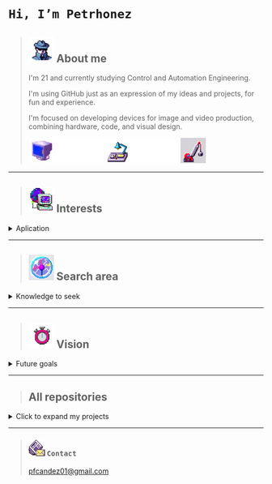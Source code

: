  # `Hi, I’m Petrhonez` 


> ## [![pc](anonw.png)](https://www.youtube.com/@petrhonezzz) About me
>
> I'm 21 and currently studying Control and Automation Engineering. 
> 
> I'm using GitHub just as an expression of my ideas and projects, for fun and experience. 
> 
> I'm focused on developing devices for image and video production, combining hardware, code, and visual design. 
>
> ![img](bina.webp)![spc](space.png)![img](lght.png)![spc](space.png)![img](operw.png)
---
 
> ## ![i](pc-globe.gif) Interests
<details>
 <summary>Aplication</summary>
 
Motion amplification 
 
Camera technology and visual systems 
 
Microcontrollers and embedded systems for control 
 
Image sensors, old solar cells, LCDs, polarizing filters, and color usage in design 

![img](wcar.gif)![spc](space.png)![img](cntrl.png)![spc](space.png)![img](chip.png)
</details>

---

> ## ![c](chock.webp) Search area
<details>
 <summary>Knowledge to seek</summary>
 
Visual perception in machines 

Reuse of analog tech in modern builds 

How cameras interpret light and movement 

![img](tyw.webp)![spc](space.png)![img](housefw.png)![spc](space.png)![img](wcam.png)
</details>

---

> ## ![v](clk.gif) Vision
<details>

  <summary> Future goals </summary>

Apply automation and embedded tech to creative hardware 
 
Build tools and devices that expand how we capture and process images 
 
Projects and work on camera-oriented products for research, media, or industrial use 

![img](onof.gif)![spc](space.png)![img](wknif.png)![spc](space.png)![img](ant.png)
</details>

---

> ## All repositories
 <details>

  <summary> Click to expand my projects</summary>
   
   
 </details>
 


---

> ### [![img](nww.png)](mailto:pfcandez01@gmail.com) `Contact`
>
> pfcandez01@gmail.com


